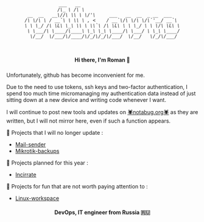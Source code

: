 <h6 align="center">
            
```          
            ___   __                                    
            /\_ \ /\ \                                   
 __  __   __\//\ \\ \ \/'\     ___   __  __  _ __  ___   
/\ \/\ \ / __`\ \ \\ \ , <    / __`\/\ \/\ \/\`'__/ __`\ 
\ \ \_/ /\ \L\ \_\ \\ \ \\`\ /\ \L\ \ \ \_/ \ \ \/\ \L\ \
 \ \___/\ \____/\____\ \_\ \_\ \____/\ \___/ \ \_\ \____/
  \/__/  \/___/\/____/\/_/\/_/\/___/  \/__/   \/_/\/___/ 
                                                         

```
</h6>

<h4 align="center">Hi there, I'm Roman 👋</h4>
  
###
  

  Unfortunately, github has become inconvenient for me.

Due to the need to use tokens, ssh keys and two-factor authentication, I spend too much time micromanaging my authentication data instead of just sitting down at a new device and writing code whenever I want.

I will continue to post new tools and updates on [🕷notabug.org🕷](https://www.notabug.org/volkovro "notabug.org") as they are written, but I will not mirror here, even if such a function appears. 

 🧟 Projects that I will no longer update :

  * [Mail-sender](https://github.com/volkovro/mail-sender "github.com")
  * [Mikrotik-backups](https://github.com/volkovro/mikrotik-backups "github.com")

 🌱 Projects planned for this year :

  * [Incirrate](https://github.com/volkovro/incirrate "github.com")
  
  🔫 Projects for fun that are not worth paying attention to :
  
  * [Linux-workspace](https://github.com/volkovro/linux-workspace "github.com")
  
<h4 align="center">DevOps, IT engineer from Russia 🇷🇺</h4>
 
<!--
**volkovro/volkovro** is a ✨ _special_ ✨ repository because its `README.md` (this file) appears on your GitHub profile.

### Hi there 👋

Here are some ideas to get you started:

- 🔭 I’m currently working on ...
- 🌱 I’m currently learning ...
- 👯 I’m looking to collaborate on ...
- 🤔 I’m looking for help with ...
- 💬 Ask me about ...
- 📫 How to reach me: ...
- 😄 Pronouns: ...
- ⚡ Fun fact: ...
-->
